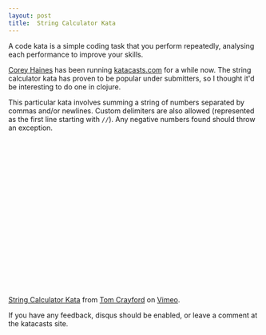 ```yaml
---
layout: post
title:  String Calculator Kata
---
```


A code kata is a simple coding task that you perform repeatedly,
analysing each performance to improve your skills.

[Corey Haines](http://www.coreyhaines.com) has been running
[katacasts.com](http://katacasts.com) for a while now. The string
calculator kata has proven to be popular under submitters, so I
thought it'd be interesting to do one in clojure.

This particular kata involves summing a string of numbers separated by
commas and/or newlines. Custom delimiters are also
allowed (represented as the first line starting with `//`). Any
negative numbers found should throw an exception.

<object width="400" height="300"><param name="allowfullscreen"
value="true" /><param name="allowscriptaccess" value="always" /><param
name="movie"
value="http://vimeo.com/moogaloop.swf?clip_id=9350864&amp;server=vimeo.com&amp;show_title=1&amp;show_byline=1&amp;show_portrait=0&amp;color=&amp;fullscreen=1"
/><embed
src="http://vimeo.com/moogaloop.swf?clip_id=9350864&amp;server=vimeo.com&amp;show_title=1&amp;show_byline=1&amp;show_portrait=0&amp;color=&amp;fullscreen=1"
type="application/x-shockwave-flash" allowfullscreen="true"
allowscriptaccess="always" width="400"
height="300"></embed></object><p><a
href="http://vimeo.com/9350864">String Calculator Kata</a> from <a
href="http://vimeo.com/user2764669">Tom Crayford</a> on <a
href="http://vimeo.com">Vimeo</a>.</p>

If you have any feedback, disqus should be enabled, or leave a comment
at the katacasts site.

